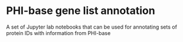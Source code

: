 # PHI-base gene list annotation
A set of Jupyter lab notebooks that can be used for annotating sets of protein IDs with information from PHI-base

